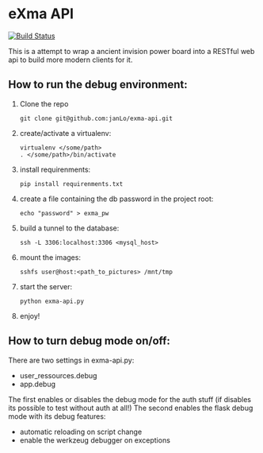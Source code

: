 # eXma API

[![Build Status](https://travis-ci.org/eXma/exma-api.svg)](https://travis-ci.org/eXma/exma-api)

This is a attempt to wrap a ancient invision power
board into a RESTful web api to build more modern clients for it.

## How to run the debug environment:

1. Clone the repo

   ```
   git clone git@github.com:janLo/exma-api.git
   ```
   
2. create/activate a virtualenv:

   ```
   virtualenv </some/path>
   . </some/path>/bin/activate
   ```
   
3. install requirenments:

   ```
   pip install requirenments.txt
   ```
   
4. create a file containing the db password in the project root:

   ```
   echo "password" > exma_pw
   ```
   
5. build a tunnel to the database:

   ```
   ssh -L 3306:localhost:3306 <mysql_host>
   ```
   
6. mount the images:

   ```
   sshfs user@host:<path_to_pictures> /mnt/tmp
   ```
   
7. start the server:

   ```
   python exma-api.py
   ```
   
8. enjoy!

## How to turn debug mode on/off:

There are two settings in exma-api.py:

* user_ressources.debug
* app.debug

The first enables or disables the debug mode for the auth stuff
(if disables its possible to test without auth at all!) The 
second enables the flask debug mode with its debug features:

* automatic reloading on script change
* enable the werkzeug debugger on exceptions
